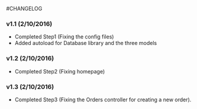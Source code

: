 #CHANGELOG

### v1.1 (2/10/2016)
* Completed Step1 (Fixing the config files)
* Added autoload for Database library and the three models

### v1.2 (2/10/2016)
* Completed Step2 (Fixing homepage)

### v1.3 (2/10/2016)
* Completed Step3 (Fixing the Orders controller for creating a new order).
